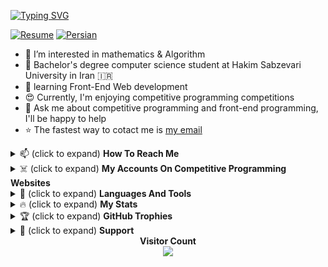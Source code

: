 <a href="https://git.io/typing-svg"
    ><img
        alt="Typing SVG"
        src="https://readme-typing-svg.demolab.com?font=Fira+Code&weight=600&size=30&duration=4000&pause=1000&color=34FF1F&width=555&lines=%F0%9F%91%8B+Hi%2C+I'm+Ali!;I+love+AI+%E2%9D%A4%EF%B8%8F;Junior+Front-end+dev.;Always+learning+%F0%9F%A4%96"
/></a>

<a href="https://github.com/AliBinary"
    ><img
        alt="Resume"
        src="https://img.shields.io/badge/download-resume-blue.svg"
/></a>
<a href="https://github.com/AliBinary"
    ><img
        alt="Persian"
        src="https://img.shields.io/badge/language-Persian-red.svg"
/></a>
<!-- <a href = "https://github.com/AliBinary"><img alt = "Deutsch" src = "https://img.shields.io/badge/language-Deutsch-yellow.svg"></a> -->

<ul>
    <li>👀 I’m interested in mathematics & Algorithm</li>
    <li>
        🏫 Bachelor's degree computer science student at Hakim Sabzevari
        University in Iran 🇮🇷
    </li>
    <li>🌱 learning Front-End Web development</li>
    <li>😍 Currently, I'm enjoying competitive programming competitions</li>
    <li>
        💬 Ask me about competitive programming and front-end programming, I'll
        be happy to help
    </li>
    <li>
        ⭐ The fastest way to cotact me is
        <a href="mailto:AliGhanbariCs@gmail.com">my email</a>
    </li>
</ul>

<details>
    <summary>📫 (click to expand) <strong>How To Reach Me</strong></summary>
    <br />
    <div align="center">
        <a href="https://t.me/AliGhanbariCs"
            ><img
                alt="Telegram Badge"
                src="https://img.shields.io/badge/Telegram%3A%40AliGhanbariCs-blue?style=for-the-badge&logo=telegram&logoColor=white"
        /></a>
        <a href="https://virgool.io/@AliGhanbariCs"
            ><img
                alt="Virgool Badge"
                src="https://img.shields.io/badge/virgool-white?style=for-the-badge&logoColor=black"
        /></a>
        <a href="https://stackoverflow.com/users/18079871/aligh"
            ><img
                alt="Static Badge"
                src="https://img.shields.io/badge/stackoverflow-gold?style=for-the-badge&logo=stackoverflow&logoColor=black"
        /></a>
    </div>
</details>

<details>
    <summary>
        ☠️ (click to expand)
        <strong>My Accounts On Competitive Programming Websites</strong>
    </summary>
    <br />
    <div align="center">
        <a href="https://quera.org/profile/AliTitan051"
            ><img
                alt="Static Badge"
                src="https://img.shields.io/badge/quera-blue?style=for-the-badge&logoColor=white"
        /></a>
        <a href="https://codeforces.com/profile/AliTitan051"
            ><img
                alt="Static Badge"
                src="https://img.shields.io/badge/Codeforces-white?style=for-the-badge&logo=codeforces&logoColor=black"
        /></a>
        <a href="https://leetcode.com/AliBinary/"
            ><img
                src="https://img.shields.io/badge/leetcode-yellow?style=for-the-badge&logo=leetcode&logoColor=white"
                alt="leetcode Badge"
        /></a>
        <br />
        <a href="https://projecteuler.net/friends"
            ><img
                alt="Static Badge"
                src="https://img.shields.io/badge/%F0%9F%91%87My%20Key%20in%20Project%20Euler%F0%9F%91%87-orange?style=for-the-badge"
        /></a>
        <br />
        <p><code>2088670_dqAvk5RcUC2v9tJf6FrcZ77c17Zdk2Aq</code></p>
    </div>
</details>

<details>
    <summary>🚀 (click to expand) <strong>Languages And Tools</strong></summary>
    <br />
    <div align="center">
        <img
            src="https://cdn.jsdelivr.net/gh/devicons/devicon/icons/vscode/vscode-original.svg"
            alt="vscode"
            width="45"
            height="45"
        />
        <img
            src="https://cdn.jsdelivr.net/gh/devicons/devicon/icons/python/python-original.svg"
            alt="python"
            width="45"
            height="45"
        />
        <img
            src="https://cdn.jsdelivr.net/gh/devicons/devicon/icons/numpy/numpy-original.svg"
            alt="numpy"
            width="45"
            height="45"
        />
        <img
            src="https://cdn.jsdelivr.net/gh/devicons/devicon/icons/pycharm/pycharm-original.svg"
            alt="pycharm"
            width="45"
            height="45"
        />
        <img
            src="https://cdn.jsdelivr.net/gh/devicons/devicon/icons/c/c-original.svg"
            alt="c"
            width="45"
            height="45"
        />
        <img
            src="https://cdn.jsdelivr.net/gh/devicons/devicon/icons/cplusplus/cplusplus-original.svg"
            alt="c++"
            width="45"
            height="45"
        />
        <img
            src="https://cdn.jsdelivr.net/gh/devicons/devicon/icons/jupyter/jupyter-original.svg"
            alt="jupyter"
            width="45"
            height="45"
        />
        <img
            src="https://cdn.jsdelivr.net/gh/devicons/devicon/icons/pandas/pandas-original.svg"
            alt="pandas"
            width="45"
            height="45"
        />
        <img
            src="https://cdn.jsdelivr.net/gh/devicons/devicon/icons/qt/qt-original.svg"
            alt="qt"
            width="45"
            height="45"
        />
        <img
            src="https://cdn.jsdelivr.net/gh/devicons/devicon/icons/vim/vim-original.svg"
            alt="vim"
            width="45"
            height="45"
        />
        <img
            src="https://cdn.jsdelivr.net/gh/devicons/devicon/icons/figma/figma-original.svg"
            alt="figma"
            width="45"
            height="45"
        />
        <img
            src="https://cdn.jsdelivr.net/gh/devicons/devicon/icons/git/git-original.svg"
            alt="git"
            width="45"
            height="45"
        />
        <img
            src="https://cdn.jsdelivr.net/gh/devicons/devicon@latest/icons/matlab/matlab-original.svg"
            alt="matlab"
            width="45"
            height="45"
        />
        <svg src="" alt="markdown" width="45" height="45" />
        <img
            src="https://github.com/AliBinary/AliBinary/assets/98009880/9a1f5a08-3c79-4a71-affd-1af602bf3301"
            alt="markdown"
            width="45"
            height="45"
        />
        <img
            src="https://cdn.jsdelivr.net/gh/devicons/devicon@latest/icons/matplotlib/matplotlib-original.svg"
            alt="matplotlib"
            width="45"
            height="45"
        />
        <!-- i love to learn these too:
            <img src="https://cdn.jsdelivr.net/gh/devicons/devicon/icons/html5/html5-original.svg" alt="html5" width="45" height="45">
            <img src="https://cdn.jsdelivr.net/gh/devicons/devicon/icons/css3/css3-original.svg" alt="css3" width="45" height="45">
            <img src="https://cdn.jsdelivr.net/gh/devicons/devicon/icons/tensorflow/tensorflow-original.svg" alt="tensorflow" width="45" height="45">
            <img src="https://cdn.jsdelivr.net/gh/devicons/devicon/icons/linux/linux-original.svg" alt="linux" width="45" height="45">
            <img src="https://cdn.jsdelivr.net/gh/devicons/devicon/icons/anaconda/anaconda-original.svg" alt="anaconda" width="45" height="45">
            <img src="https://cdn.jsdelivr.net/gh/devicons/devicon/icons/javascript/javascript-original.svg" alt="javascript" width="45" height="45">
            <img src="xxx" alt="xxx" width="45" height="45"> -->
    </div>
</details>

<details>
    <summary>🔥 (click to expand) <strong>My Stats</strong></summary>
    <br />
    <div align="center">
        <a href="https://git.io/streak-stats"
            ><img
                alt="GitHub Streak"
                src="http://github-readme-streak-stats.herokuapp.com?user=AliBinary&theme=transparent"
        /></a>
        <a href="https://github.com/anuraghazra/github-readme-stats"
            ><img
                alt="GitHub Stats"
                src="https://github-readme-stats.vercel.app/api?username=AliBinary&show_icons=true&theme=transparent"
        /></a>
        <img
            src="https://github-readme-stats.vercel.app/api/top-langs/?username=AliBinary&theme=transparent"
            alt="Top Languages"
        />
    </div>
</details>

<details>
    <summary>🏆 (click to expand) <strong>GitHub Trophies</strong></summary>
    <br />
    <div align="center">
        <a href="https://github.com/ryo-ma/github-profile-trophy"
            ><img
                alt="GitHub trophy"
                src="https://github-profile-trophy.vercel.app/?username=AliBinary&theme=flat&row=1"
        /></a>
    </div>
</details>

<details>
    <summary>🍕 (click to expand) <strong>Support</strong></summary>
    <br />
    If you like what I do OR want to make me happy for any reason, maybe
    consider buying me a coffee/tea 🥺👉👈
    <div align="center">
        <br />
        <a href="https://www.buymeacoffee.com/AliBinary" target="_blank"
            ><img
                src="https://cdn.buymeacoffee.com/buttons/v2/default-yellow.png"
                alt="Buy Me A Coffee"
                style="height: 60px !important; width: 217px !important"
        /></a>
    </div>
</details>

<div align="center">
    <strong>Visitor Count</strong>
    <br />
    <img src="https://profile-counter.glitch.me/AliBinary/count.svg" />
</div>
